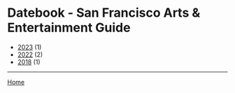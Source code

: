 # Datebook - San Francisco Arts & Entertainment Guide

  * [2023](./datebook-san-francisco-arts-entertainment-guide-2023.md) (1)
  * [2022](./datebook-san-francisco-arts-entertainment-guide-2022.md) (2)
  * [2018](./datebook-san-francisco-arts-entertainment-guide-2018.md) (1)

----

[Home](../index.md)
